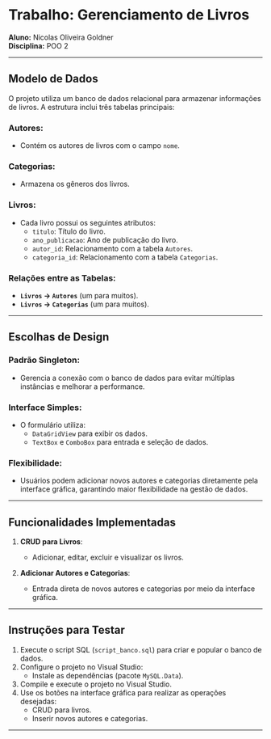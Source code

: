 # Trabalho: Gerenciamento de Livros

**Aluno:** Nicolas Oliveira Goldner  
**Disciplina:** POO 2

---

## Modelo de Dados

O projeto utiliza um banco de dados relacional para armazenar informações de livros. A estrutura inclui três tabelas principais:

### Autores:

- Contém os autores de livros com o campo `nome`.

### Categorias:

- Armazena os gêneros dos livros.

### Livros:

- Cada livro possui os seguintes atributos:
  - `titulo`: Título do livro.
  - `ano_publicacao`: Ano de publicação do livro.
  - `autor_id`: Relacionamento com a tabela `Autores`.
  - `categoria_id`: Relacionamento com a tabela `Categorias`.

### Relações entre as Tabelas:

- **`Livros` -> `Autores`** (um para muitos).
- **`Livros` -> `Categorias`** (um para muitos).

---

## Escolhas de Design

### Padrão Singleton:

- Gerencia a conexão com o banco de dados para evitar múltiplas instâncias e melhorar a performance.

### Interface Simples:

- O formulário utiliza:
  - `DataGridView` para exibir os dados.
  - `TextBox` e `ComboBox` para entrada e seleção de dados.

### Flexibilidade:

- Usuários podem adicionar novos autores e categorias diretamente pela interface gráfica, garantindo maior flexibilidade na gestão de dados.

---

## Funcionalidades Implementadas

1. **CRUD para Livros**:

   - Adicionar, editar, excluir e visualizar os livros.

2. **Adicionar Autores e Categorias**:
   - Entrada direta de novos autores e categorias por meio da interface gráfica.

---

## Instruções para Testar

1. Execute o script SQL (`script_banco.sql`) para criar e popular o banco de dados.
2. Configure o projeto no Visual Studio:
   - Instale as dependências (pacote `MySQL.Data`).
3. Compile e execute o projeto no Visual Studio.
4. Use os botões na interface gráfica para realizar as operações desejadas:
   - CRUD para livros.
   - Inserir novos autores e categorias.

---
